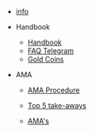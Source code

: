 * [info](MDFiles/Info.md)

- Handbook   
    - [Handbook](MDFiles/Handbook/handbook.md)   
    - [FAQ Telegram](MDFiles/Handbook/M2_FAQ.md)
    - [Gold Coins](MDFiles/Handbook/goldcoins.md)

- AMA
    - [AMA Procedure](MDFiles/AMA/AMA_Procedure.md)

    - [Top 5 take-aways](MDFiles/AMA/AMA_top5.md)

    - [AMA's](MDFiles/AMA/AMA.md)




